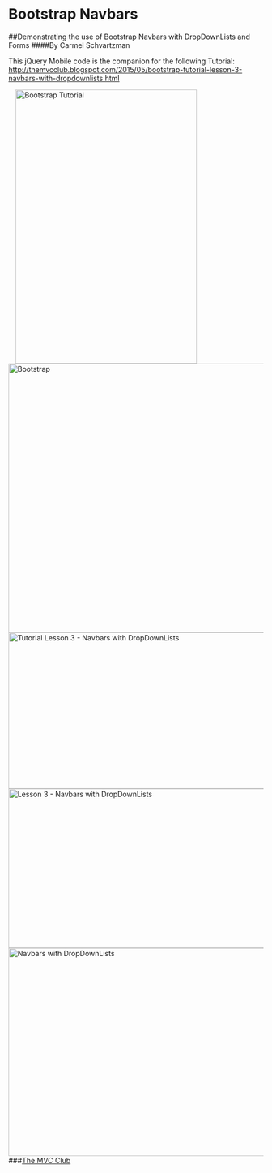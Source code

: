 # Bootstrap Navbars
##Demonstrating the use of Bootstrap Navbars with DropDownLists and Forms
####By Carmel Schvartzman

This jQuery Mobile code is the companion for the following Tutorial:
 http://themvcclub.blogspot.com/2015/05/bootstrap-tutorial-lesson-3-navbars-with-dropdownlists.html

<a href="http://themvcclub.blogspot.com/2015/05/bootstrap-tutorial-lesson-3-navbars-with-dropdownlists.html" imageanchor="1" target="_blank" style="margin-left: 1em; margin-right: 1em;">


<img alt="Bootstrap Tutorial        " border="0" height="540" src="http://2.bp.blogspot.com/-sUOmexfFd9I/VV2j7siAsWI/AAAAAAAAK6E/LVBN8XE83BI/s540/4.png" width="358" />

<img alt="Bootstrap     " border="0" height="530" src="http://2.bp.blogspot.com/-l-qvyhp8_WA/VV2j6yZhHrI/AAAAAAAAK6c/Ca9ip61Gno4/s540/2.png" width="540" />

<img alt="Tutorial Lesson 3 - Navbars with DropDownLists        " border="0" height="308" src="http://2.bp.blogspot.com/-VdwbB6MBf1w/VV2j6DUh7RI/AAAAAAAAK5s/ZrIz9FBXN2g/s540/13.png" width="540" />


<img alt="Lesson 3 - Navbars with DropDownLists        " border="0" height="314" src="http://2.bp.blogspot.com/-8gNqWV6_BtA/VV2j6qMrMyI/AAAAAAAAK5w/j8Zylf8Ipnw/s540/14.png" width="540" />

<img alt="Navbars with DropDownLists        " border="0" height="410" src="http://3.bp.blogspot.com/-YQew3esYkig/VV2j5lv6YZI/AAAAAAAAK6o/n5hgNCneu5o/s540/1.png" width="540" />

</a>
###<a href="http://themvcclub.blogspot.com/"   target="_blank"  >The MVC Club</a>

